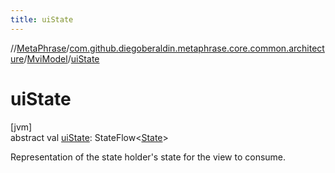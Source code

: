```yaml
---
title: uiState
---
```

//[MetaPhrase](../../../index.html)/[com.github.diegoberaldin.metaphrase.core.common.architecture](../index.html)/[MviModel](index.html)/[uiState](ui-state.html)



# uiState



[jvm]\
abstract val [uiState](ui-state.html): StateFlow&lt;[State](index.html)&gt;



Representation of the state holder's state for the view to consume.




